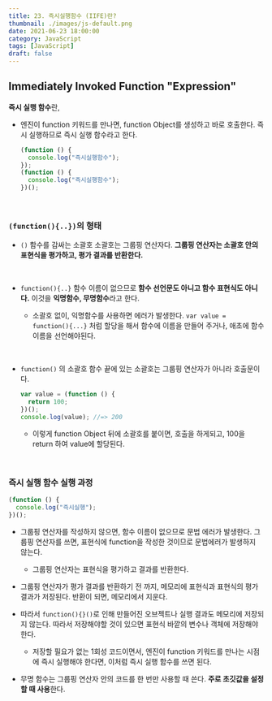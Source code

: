 ```yaml
---
title: 23. 즉시실행함수 (IIFE)란? 
thumbnail: ./images/js-default.png
date: 2021-06-23 18:00:00
category: JavaScript
tags: [JavaScript]
draft: false
---
```



## Immediately Invoked Function "Expression"

**즉시 실행 함수**란,

- 엔진이 function 키워드를 만나면, function Object를 생성하고 바로 호출한다. 즉시 실행하므로 즉시 실행 함수라고 한다.

  ```javascript
  (function () {
    console.log("즉시실행함수");
  });
  (function () {
    console.log("즉시실행함수");
  })();
  ```

<br>

### `(function(){..})`의 형태

- `()` 함수를 감싸는 소괄호
  소괄호는 그룹핑 연산자다. **그룹핑 연산자는 소괄호 안의 표현식을 평가하고, 평가 결과를 반환한다.**

<br>

- `function(){..}`
  함수 이름이 없으므로 **함수 선언문도 아니고 함수 표현식도 아니다.** 이것을 **익명함수, 무명함수**라고 한다.

  - 소괄호 없이, 익명함수를 사용하면 에러가 발생한다.
    `var value = function(){...}` 처럼 할당을 해서 함수에 이름을 만들어 주거나, 애초에 함수 이름을 선언해야된다.

<br>

- `function()` 의 소괄호
  함수 끝에 있는 소괄호는 그룹핑 연산자가 아니라 호출문이다.
  ```javascript
  var value = (function () {
    return 100;
  })();
  console.log(value); //=> 200
  ```
  - 이렇게 function Object 뒤에 소괄호를 붙이면, 호출을 하게되고, 100을 return 하여 value에 할당된다.

<br>

### 즉시 실행 함수 실행 과정

```javascript
(function () {
  console.log("즉시실행");
})();
```

- 그룹핑 연산자를 작성하지 않으면, 함수 이름이 없으므로 문법 에러가 발생한다. 그룹핑 연산자를 쓰면, 표현식에 function을 작성한 것이므로 문법에러가 발생하지 않는다.

  - 그룹핑 연산자는 표현식을 평가하고 결과를 반환한다.

- 그룹핑 연산자가 평가 결과를 반환하기 전 까지, 메모리에 표현식과 표현식의 평가 결과가 저장된다. 반환이 되면, 메모리에서 지운다.

- 따라서 `function(){}()`로 인해 만들어진 오브젝트나 실행 결과도 메모리에 저장되지 않는다. 따라서 저장해야할 것이 있으면 표현식 바깥의 변수나 객체에 저장해야 한다.

  - 저장할 필요가 없는 1회성 코드이면서, 엔진이 function 키워드를 만나는 시점에 즉시 실행해야 한다면, 이처럼 즉시 실행 함수를 쓰면 된다.

- 무명 함수는 그룹핑 연산자 안의 코드를 한 번만 사용할 때 쓴다. **주로 초깃값을 설정할 때 사용**한다.
